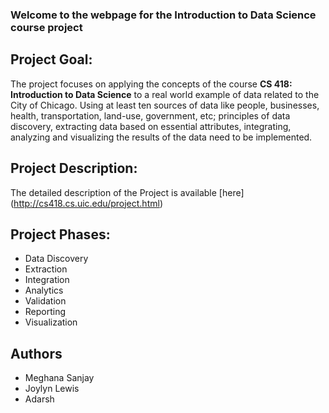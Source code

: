 ### Welcome to the webpage for the Introduction to Data Science course project

## Project Goal:
The project focuses on applying the concepts of the course **CS 418: Introduction to Data Science** to a real world example of data related to the City of Chicago. Using at least ten sources of data like people, businesses, health, transportation, land-use, government, etc; principles of data discovery, extracting data based on essential attributes, integrating, analyzing and visualizing the results of the data need to be implemented. 

## Project Description:
The detailed description of the Project is available [here] (http://cs418.cs.uic.edu/project.html) 


## Project Phases:
- Data Discovery
- Extraction
- Integration
- Analytics
- Validation
- Reporting 
- Visualization


## Authors
- Meghana Sanjay
- Joylyn Lewis
- Adarsh
